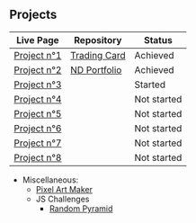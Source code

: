 ## Projects

Live Page|Repository|Status
---------|----------|------
[Project n°1](https://cedric-f.github.io/Trading-Card/)|[Trading Card](https://github.com/Cedric-F/Cedric-F.github.io/tree/master/Trading-Card)|Achieved
[Project n°2](https://cedric-f.github.io/ND-Portfolio/)|[ND Portfolio](https://github.com/Cedric-F/Cedric-F.github.io/tree/master/ND-Portfolio)|Achieved
[Project n°3]()||Started
[Project n°4]()||Not started
[Project n°5]()||Not started
[Project n°6]()||Not started
[Project n°7]()||Not started
[Project n°8]()||Not started


* Miscellaneous:
  * [Pixel Art Maker](https://cedric-f.github.io/Pixel-Art-Maker/)
  * JS Challenges
    * [Random Pyramid](https://cedric-f.github.io/Miscellaneous/JS-Challenge/Rand-Pyramid/)